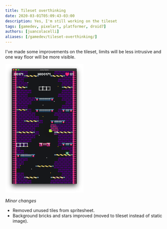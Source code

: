 ```yaml
---
title: Tileset overthinking
date: 2020-03-01T05:09:43-03:00
description: Yes, I'm still working on the tileset
tags: [gamedev, pixelart, platformer, droid7]
authors: [juancolacelli]
aliases: [/gamedev/tileset-overthinking/]
---
```


I've made some improvements on the tileset, limits will be less intrusive and one way floor will be more visible.

![Game screenshot](screenshot.png)

*Minor changes*
- Removed unused tiles from spritesheet.
- Background bricks and stars improved (moved to tileset instead of static image).
